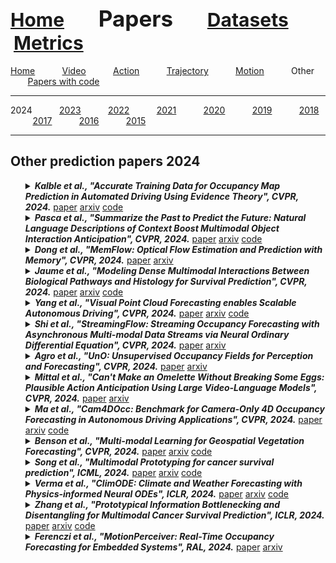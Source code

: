 <a name=top></a>
---
<a href=../../README.md#top><l style="font-size:30px">Home</l></a>&nbsp; &nbsp; &nbsp; &nbsp; &nbsp; &nbsp;<l style="font-size:35px">Papers</l>&nbsp; &nbsp; &nbsp; &nbsp; &nbsp; &nbsp;<a href=../../datasets/datasets.md#top><l style="font-size:30px">Datasets</l></a>&nbsp; &nbsp; &nbsp; &nbsp; &nbsp; &nbsp;<a href=../../metrics/metrics.md#top><l style="font-size:30px">Metrics</l></a>&nbsp; &nbsp; &nbsp; &nbsp; &nbsp; &nbsp;
---
[Home](../papers.md#top)&nbsp; &nbsp; &nbsp; &nbsp; &nbsp; &nbsp;[Video](../video/video_papers.md#top)&nbsp; &nbsp; &nbsp; &nbsp; &nbsp; &nbsp;[Action](../action/action_papers.md#top)&nbsp; &nbsp; &nbsp; &nbsp; &nbsp; &nbsp;[Trajectory](../trajectory/trajectory_papers.md#top)&nbsp; &nbsp; &nbsp; &nbsp; &nbsp; &nbsp;[Motion](../motion/motion_papers.md#top)&nbsp; &nbsp; &nbsp; &nbsp; &nbsp; &nbsp;Other&nbsp; &nbsp; &nbsp; &nbsp; &nbsp; &nbsp;[Papers with code](../papers_with_code/papers_with_code.md#top)&nbsp; &nbsp; &nbsp; &nbsp; &nbsp; &nbsp;
___
2024&nbsp; &nbsp; &nbsp; &nbsp; &nbsp; &nbsp;[2023](2023.md#top)&nbsp; &nbsp; &nbsp; &nbsp; &nbsp; &nbsp;[2022](2022.md#top)&nbsp; &nbsp; &nbsp; &nbsp; &nbsp; &nbsp;[2021](2021.md#top)&nbsp; &nbsp; &nbsp; &nbsp; &nbsp; &nbsp;[2020](2020.md#top)&nbsp; &nbsp; &nbsp; &nbsp; &nbsp; &nbsp;[2019](2019.md#top)&nbsp; &nbsp; &nbsp; &nbsp; &nbsp; &nbsp;[2018](2018.md#top)&nbsp; &nbsp; &nbsp; &nbsp; &nbsp; &nbsp;[2017](2017.md#top)&nbsp; &nbsp; &nbsp; &nbsp; &nbsp; &nbsp;[2016](2016.md#top)&nbsp; &nbsp; &nbsp; &nbsp; &nbsp; &nbsp;[2015](2015.md#top)&nbsp; &nbsp; &nbsp; &nbsp; &nbsp; &nbsp;
___
<h2>Other prediction papers 2024</h2> 
<ul><a name=Kalble_Accurate_2024_CVPR/>
<details close>
<summary><strong><em>Kalble et al., "Accurate Training Data for Occupancy Map Prediction in Automated Driving Using Evidence Theory", CVPR, 2024.</em></strong> <a href=https://openaccess.thecvf.com/content/CVPR2024/papers/Kalble_Accurate_Training_Data_for_Occupancy_Map_Prediction_in_Automated_Driving_CVPR_2024_paper.pdf>paper</a> <a href=https://arxiv.org/pdf/2405.10575>arxiv</a> <a href=https://github.com/boschresearch/evidential-occupancy>code</a></summary>
<ul>
<em>Datasets</em>
<ul>
<li><a href="../../datasets/alphabetical/j-z_alphabetical_datasets.md#nuscenes">nuScenes</a></li>
<li><a href="../../datasets/alphabetical/j-z_alphabetical_datasets.md#womd">WOMD</a></li>
</ul>
<em>Metrics</em>
<ul>
<li><a href="../../metrics/other/other_alphabetical/other_j-z_metrics.md#mae">MAE</a></li>
<li><a href="../../metrics/other/other_alphabetical/other_j-z_metrics.md#rmse">RMSE</a></li>
</ul>
<details close>
<summary><em>Bibtex</em></summary>
<pre>
@InProceedings{Kalble_Accurate_2024_CVPR,
    author = "Kalble, Jonas and Wirges, Sascha and Tatarchenko, Maxim and Ilg, Eddy",
    title = "Accurate Training Data for Occupancy Map Prediction in Automated Driving Using Evidence Theory",
    booktitle = "CVPR",
    year = "2024"
}
</pre>
</details>

</ul>
</details>

<a name=Pasca_Summarize_2024_CVPR/>
<details close>
<summary><strong><em>Pasca et al., "Summarize the Past to Predict the Future: Natural Language Descriptions of Context Boost Multimodal Object Interaction Anticipation", CVPR, 2024.</em></strong> <a href=https://openaccess.thecvf.com/content/CVPR2024/papers/Pasca_Summarize_the_Past_to_Predict_the_Future_Natural_Language_Descriptions_CVPR_2024_paper.pdf>paper</a> <a href=https://arxiv.org/pdf/2301.09209>arxiv</a> <a href=https://github.com/algvr/transfusion>code</a></summary>
<ul>
<em>Datasets</em>
<ul>
<li><a href="../../datasets/alphabetical/e-i_alphabetical_datasets.md#ego4d">Ego4D</a></li>
</ul>
<em>Metrics</em>
<ul>
<li><a href="../../metrics/other/other_alphabetical/other_j-z_metrics.md#ttc">TTC</a></li>
</ul>
<details close>
<summary><em>Bibtex</em></summary>
<pre>
@InProceedings{Pasca_Summarize_2024_CVPR,
    author = "Pasca, Razvan-George and Gavryushin, Alexey and Hamza, Muhammad and Kuo, Yen-Ling and Mo, Kaichun and Van Gool, Luc and Hilliges, Otmar and Wang, Xi",
    title = "Summarize the Past to Predict the Future: Natural Language Descriptions of Context Boost Multimodal Object Interaction Anticipation",
    booktitle = "CVPR",
    year = "2024"
}
</pre>
</details>

</ul>
</details>

<a name=Dong_MemFlow_2024_CVPR/>
<details close>
<summary><strong><em>Dong et al., "MemFlow: Optical Flow Estimation and Prediction with Memory", CVPR, 2024.</em></strong> <a href=https://openaccess.thecvf.com/content/CVPR2024/papers/Dong_MemFlow_Optical_Flow_Estimation_and_Prediction_with_Memory_CVPR_2024_paper.pdf>paper</a> <a href=https://arxiv.org/pdf/2404.04808>arxiv</a></summary>
<ul>
<em>Datasets</em>
<ul>
<li><a href="../../datasets/alphabetical/j-z_alphabetical_datasets.md#kitti">KITTI</a></li>
<li><a href="../../datasets/alphabetical/j-z_alphabetical_datasets.md#sintel">Sintel</a></li>
<li><a href="../../datasets/alphabetical/e-i_alphabetical_datasets.md#flyingthings3d">FlyingThings3D</a></li>
</ul>
<em>Metrics</em>
<ul>
<li><a href="../../metrics/other/other_alphabetical/other_e-i_metrics.md#epe">EPE</a></li>
</ul>
<details close>
<summary><em>Bibtex</em></summary>
<pre>
@InProceedings{Dong_MemFlow_2024_CVPR,
    author = "Dong, Qiaole and Fu, Yanwei",
    title = "MemFlow: Optical Flow Estimation and Prediction with Memory",
    booktitle = "CVPR",
    year = "2024"
}
</pre>
</details>

</ul>
</details>

<a name=Jaume_Modeling_2024_CVPR/>
<details close>
<summary><strong><em>Jaume et al., "Modeling Dense Multimodal Interactions Between Biological Pathways and Histology for Survival Prediction", CVPR, 2024.</em></strong> <a href=https://openaccess.thecvf.com/content/CVPR2024/papers/Jaume_Modeling_Dense_Multimodal_Interactions_Between_Biological_Pathways_and_Histology_for_CVPR_2024_paper.pdf>paper</a> <a href=https://arxiv.org/pdf/2304.06819>arxiv</a> <a href=https://github.com/mahmoodlab/SurvPath>code</a></summary>
<ul>
<em>Datasets</em>
<ul>
<li>Custom</li>

</ul>
<em>Metrics</em>
<ul>
<li><a href="../../metrics/other/other_alphabetical/other_a-d_metrics.md#c-index">c-index</a></li>
</ul>
<details close>
<summary><em>Bibtex</em></summary>
<pre>
@InProceedings{Jaume_Modeling_2024_CVPR,
    author = "Jaume, Guillaume and Vaidya, Anurag and Chen, Richard J. and Williamson, Drew F.K. and Liang, Paul Pu and Mahmood, Faisal",
    title = "Modeling Dense Multimodal Interactions Between Biological Pathways and Histology for Survival Prediction",
    booktitle = "CVPR",
    year = "2024"
}
</pre>
</details>

</ul>
</details>

<a name=Yang_Visual_2024_CVPR/>
<details close>
<summary><strong><em>Yang et al., "Visual Point Cloud Forecasting enables Scalable Autonomous Driving", CVPR, 2024.</em></strong> <a href=https://openaccess.thecvf.com/content/CVPR2024/papers/Yang_Visual_Point_Cloud_Forecasting_enables_Scalable_Autonomous_Driving_CVPR_2024_paper.pdf>paper</a> <a href=https://arxiv.org/pdf/2312.17655>arxiv</a> <a href=https://github.com/OpenDriveLab/ViDAR>code</a></summary>
<ul>
<em>Datasets</em>
<ul>
<li><a href="../../datasets/alphabetical/j-z_alphabetical_datasets.md#nuscenes">nuScenes</a></li>
</ul>
<em>Metrics</em>
<ul>
<li><a href="../../metrics/other/other_alphabetical/other_e-i_metrics.md#iou">IoU</a></li>
<li><a href="../../metrics/other/other_alphabetical/other_a-d_metrics.md#cd">CD</a></li>
<li><a href="../../metrics/other/other_alphabetical/other_j-z_metrics.md#vpq">VPQ</a></li>
</ul>
<details close>
<summary><em>Bibtex</em></summary>
<pre>
@InProceedings{Yang_Visual_2024_CVPR,
    author = "Yang, Zetong and Chen, Li and Sun, Yanan and Li, Hongyang",
    title = "Visual Point Cloud Forecasting enables Scalable Autonomous Driving",
    booktitle = "CVPR",
    year = "2024"
}
</pre>
</details>

</ul>
</details>

<a name=Shi_StreamingFlow_2024_CVPR/>
<details close>
<summary><strong><em>Shi et al., "StreamingFlow: Streaming Occupancy Forecasting with Asynchronous Multi-modal Data Streams via Neural Ordinary Differential Equation", CVPR, 2024.</em></strong> <a href=https://openaccess.thecvf.com/content/CVPR2024/papers/Shi_StreamingFlow_Streaming_Occupancy_Forecasting_with_Asynchronous_Multi-modal_Data_Streams_via_CVPR_2024_paper.pdf>paper</a> <a href=https://arxiv.org/pdf/2302.09585>arxiv</a></summary>
<ul>
<em>Datasets</em>
<ul>
<li><a href="../../datasets/alphabetical/j-z_alphabetical_datasets.md#nuscenes">nuScenes</a></li>
<li><a href="../../datasets/alphabetical/j-z_alphabetical_datasets.md#lyft">Lyft</a></li>
</ul>
<em>Metrics</em>
<ul>
<li><a href="../../metrics/other/other_alphabetical/other_e-i_metrics.md#iou">IoU</a></li>
<li><a href="../../metrics/other/other_alphabetical/other_j-z_metrics.md#vpq">VPQ</a></li>
<li><a href="../../metrics/other/other_alphabetical/other_j-z_metrics.md#sq">SQ</a></li>
<li><a href="../../metrics/other/other_alphabetical/other_j-z_metrics.md#pq">PQ</a></li>
<li><a href="../../metrics/other/other_alphabetical/other_a-d_metrics.md#cq">CQ</a></li>
</ul>
<details close>
<summary><em>Bibtex</em></summary>
<pre>
@InProceedings{Shi_StreamingFlow_2024_CVPR,
    author = "Shi, Yining and Jiang, Kun and Wang, Ke and Li, Jiusi and Wang, Yunlong and Yang, Mengmeng and Yang, Diange",
    title = "StreamingFlow: Streaming Occupancy Forecasting with Asynchronous Multi-modal Data Streams via Neural Ordinary Differential Equation",
    booktitle = "CVPR",
    year = "2024"
}
</pre>
</details>

</ul>
</details>

<a name=Agro_UnO_2024_CVPR/>
<details close>
<summary><strong><em>Agro et al., "UnO: Unsupervised Occupancy Fields for Perception and Forecasting", CVPR, 2024.</em></strong> <a href=https://openaccess.thecvf.com/content/CVPR2024/papers/Agro_UnO_Unsupervised_Occupancy_Fields_for_Perception_and_Forecasting_CVPR_2024_paper.pdf>paper</a> <a href=https://arxiv.org/abs/2406.08691>arxiv</a></summary>
<ul>
<em>Datasets</em>
<ul>
<li><a href="../../datasets/alphabetical/j-z_alphabetical_datasets.md#nuscenes">nuScenes</a></li>
<li><a href="../../datasets/alphabetical/a-d_alphabetical_datasets.md#argoverse">Argoverse</a></li>
<li><a href="../../datasets/alphabetical/j-z_alphabetical_datasets.md#kitti">KITTI</a></li>
</ul>
<em>Metrics</em>
<ul>
<li><a href="../../metrics/other/other_alphabetical/other_a-d_metrics.md#cd">CD</a></li>
<li><a href="../../metrics/other/other_alphabetical/other_j-z_metrics.md#l1">L1</a></li>
<li><a href="../../metrics/other/other_alphabetical/other_j-z_metrics.md#nfcd">NFCD</a></li>
</ul>
<details close>
<summary><em>Bibtex</em></summary>
<pre>
@InProceedings{Agro_UnO_2024_CVPR,
    author = "Agro, Ben and Sykora, Quinlan and Casas, Sergio and Gilles, Thomas and Urtasun, Raquel",
    title = "UnO: Unsupervised Occupancy Fields for Perception and Forecasting",
    booktitle = "CVPR",
    year = "2024"
}
</pre>
</details>

</ul>
</details>

<a name=Mittal_Cant_2024_CVPR/>
<details close>
<summary><strong><em>Mittal et al., "Can't Make an Omelette Without Breaking Some Eggs: Plausible Action Anticipation Using Large Video-Language Models", CVPR, 2024.</em></strong> <a href=https://openaccess.thecvf.com/content/CVPR2024/papers/Mittal_Cant_Make_an_Omelette_Without_Breaking_Some_Eggs_Plausible_Action_CVPR_2024_paper.pdf>paper</a> <a href=https://arxiv.org/pdf/2405.20305>arxiv</a></summary>
<ul>
<em>Datasets</em>
<ul>
<li><a href="../../datasets/alphabetical/e-i_alphabetical_datasets.md#epic-kitchens">Epic-Kitchens</a></li>
<li><a href="../../datasets/alphabetical/e-i_alphabetical_datasets.md#ego4d">Ego4D</a></li>
</ul>
<em>Metrics</em>
<ul>
<li><a href="../../metrics/other/other_alphabetical/other_a-d_metrics.md#bleu">BLEU</a></li>
<li><a href="../../metrics/other/other_alphabetical/other_j-z_metrics.md#rs">RS</a></li>
</ul>
<details close>
<summary><em>Bibtex</em></summary>
<pre>
@InProceedings{Mittal_Cant_2024_CVPR,
    author = "Mittal, Himangi and Agarwal, Nakul and Lo, Shao-Yuan and Lee, Kwonjoon",
    title = "Can't Make an Omelette Without Breaking Some Eggs: Plausible Action Anticipation Using Large Video-Language Models",
    booktitle = "CVPR",
    year = "2024"
}
</pre>
</details>

</ul>
</details>

<a name=Ma_Cam4DOcc_2024_CVPR/>
<details close>
<summary><strong><em>Ma et al., "Cam4DOcc: Benchmark for Camera-Only 4D Occupancy Forecasting in Autonomous Driving Applications", CVPR, 2024.</em></strong> <a href=https://openaccess.thecvf.com/content/CVPR2024/papers/Ma_Cam4DOcc_Benchmark_for_Camera-Only_4D_Occupancy_Forecasting_in_Autonomous_Driving_CVPR_2024_paper.pdf>paper</a> <a href=https://arxiv.org/pdf/2311.17663>arxiv</a> <a href=https://github.com/haomo-ai/Cam4DOcc>code</a></summary>
<ul>
<em>Datasets</em>
<ul>
<li><a href="../../datasets/alphabetical/j-z_alphabetical_datasets.md#nuscenes">nuScenes</a></li>
<li><a href="../../datasets/alphabetical/j-z_alphabetical_datasets.md#lyft">Lyft</a></li>
</ul>
<em>Metrics</em>
<ul>
<li><a href="../../metrics/other/other_alphabetical/other_e-i_metrics.md#iou">IoU</a></li>
</ul>
<details close>
<summary><em>Bibtex</em></summary>
<pre>
@InProceedings{Ma_Cam4DOcc_2024_CVPR,
    author = "Ma, Junyi and Chen, Xieyuanli and Huang, Jiawei and Xu, Jingyi and Luo, Zhen and Xu, Jintao and Gu, Weihao and Ai, Rui and Wang, Hesheng",
    title = "Cam4DOcc: Benchmark for Camera-Only 4D Occupancy Forecasting in Autonomous Driving Applications",
    booktitle = "CVPR",
    year = "2024"
}
</pre>
</details>

</ul>
</details>

<a name=Benson_Multimodal_2024_CVPR/>
<details close>
<summary><strong><em>Benson et al., "Multi-modal Learning for Geospatial Vegetation Forecasting", CVPR, 2024.</em></strong> <a href=https://openaccess.thecvf.com/content/CVPR2024/papers/Benson_Multi-modal_Learning_for_Geospatial_Vegetation_Forecasting_CVPR_2024_paper.pdf>paper</a> <a href=https://arxiv.org/pdf/2303.16198>arxiv</a> <a href=https://github.com/vitusbenson/greenearthnet>code</a></summary>
<ul>
<em>Datasets</em>
<ul>
<li><a href="../../datasets/alphabetical/e-i_alphabetical_datasets.md#greenearthnet">GreenEarthNet</a></li>
</ul>
<em>Metrics</em>
<ul>
<li><a href="../../metrics/other/other_alphabetical/other_j-z_metrics.md#rmse">RMSE</a></li>
<li><a href="../../metrics/other/other_alphabetical/other_a-d_metrics.md#corr">Corr</a></li>
<li><a href="../../metrics/other/other_alphabetical/other_j-z_metrics.md#nse">NSE</a></li>
</ul>
<details close>
<summary><em>Bibtex</em></summary>
<pre>
@InProceedings{Benson_Multimodal_2024_CVPR,
    author = "Benson, Vitus and Robin, Claire and Requena-Mesa, Christian and Alonso, Lazaro and Carvalhais, Nuno and Cort\'es, Jos\'e and Gao, Zhihan and Linscheid, Nora and Weynants, M\'elanie and Reichstein, Markus",
    title = "Multi-modal Learning for Geospatial Vegetation Forecasting",
    booktitle = "CVPR",
    year = "2024"
}
</pre>
</details>

</ul>
</details>

<a name=Song_Multimodal_2024_ICML/>
<details close>
<summary><strong><em>Song et al., "Multimodal Prototyping for cancer survival prediction", ICML, 2024.</em></strong> <a href=https://openreview.net/pdf?id=3MfvxH3Gia>paper</a> <a href=https://arxiv.org/pdf/2407.00224>arxiv</a> <a href=https://github.com/mahmoodlab/MMP>code</a></summary>
<ul>
<em>Datasets</em>
<ul>
<li><a href="../../datasets/alphabetical/j-z_alphabetical_datasets.md#tcga">TCGA</a></li>
</ul>
<em>Metrics</em>
<ul>
<li><a href="../../metrics/other/other_alphabetical/other_a-d_metrics.md#c-index">C-index</a></li>
<li><a href="../../metrics/other/other_alphabetical/other_j-z_metrics.md#p-value">p-value</a></li>
</ul>
<details close>
<summary><em>Bibtex</em></summary>
<pre>
@inproceedings{Song_Multimodal_2024_ICML,
    author = "Song, Andrew H. and Chen, Richard J. and Jaume, Guillaume and Vaidya, Anurag Jayant and Baras, Alexander and Mahmood, Faisal",
    title = "Multimodal Prototyping for cancer survival prediction",
    booktitle = "ICML",
    year = "2024"
}
</pre>
</details>

</ul>
</details>

<a name=VermaCliMOD_2024_ICLR/>
<details close>
<summary><strong><em>Verma et al., "ClimODE: Climate and Weather Forecasting with Physics-informed Neural ODEs", ICLR, 2024.</em></strong> <a href=https://openreview.net/pdf?id=xuY33XhEGR>paper</a> <a href=https://arxiv.org/pdf/2404.10024>arxiv</a> <a href=https://github.com/Aalto-QuML/ClimODE>code</a></summary>
<ul>
<em>Datasets</em>
<ul>
<li><a href="../../datasets/alphabetical/j-z_alphabetical_datasets.md#weatherbench">WeatherBench</a></li>
</ul>
<em>Metrics</em>
<ul>
<li><a href="../../metrics/other/other_alphabetical/other_j-z_metrics.md#rmse">RMSE</a></li>
<li><a href="../../metrics/other/other_alphabetical/other_a-d_metrics.md#acc">ACC</a></li>
</ul>
<details close>
<summary><em>Bibtex</em></summary>
<pre>
@inproceedings{VermaCliMOD_2024_ICLR,
    author = "Verma, Yogesh and Heinonen, Markus and Garg, Vikas",
    title = "Clim{ODE}: Climate and Weather Forecasting with Physics-informed Neural {ODE}s",
    booktitle = "ICLR",
    year = "2024"
}
</pre>
</details>

</ul>
</details>

<a name=Zhang_prototypical_2024_ICLR/>
<details close>
<summary><strong><em>Zhang et al., "Prototypical Information Bottlenecking and Disentangling for Multimodal Cancer Survival Prediction", ICLR, 2024.</em></strong> <a href=https://openreview.net/pdf?id=otHZ8JAIgh>paper</a> <a href=https://arxiv.org/pdf/2401.01646>arxiv</a> <a href=https://github.com/zylbuaa/PIBD.git>code</a></summary>
<ul>
<em>Datasets</em>
<ul>
<li><a href="../../datasets/alphabetical/j-z_alphabetical_datasets.md#tcga">TCGA</a></li>
</ul>
<em>Metrics</em>
<ul>
<li><a href="../../metrics/other/other_alphabetical/other_a-d_metrics.md#c-index">C-index</a></li>
</ul>
<details close>
<summary><em>Bibtex</em></summary>
<pre>
@inproceedings{Zhang_prototypical_2024_ICLR,
    author = "Zhang, Yilan and Xu, Yingxue and Chen, Jianqi and Xie, Fengying and Chen, Hao",
    title = "Prototypical Information Bottlenecking and Disentangling for Multimodal Cancer Survival Prediction",
    booktitle = "ICLR",
    year = "2024"
}
</pre>
</details>

</ul>
</details>

<a name=Ferenczi_MotionPreceiver_2024_RAL/>
<details close>
<summary><strong><em>Ferenczi et al., "MotionPerceiver: Real-Time Occupancy Forecasting for Embedded Systems", RAL, 2024.</em></strong> <a href=https://ieeexplore.ieee.org/stamp/stamp.jsp?tp=&arnumber=10417132>paper</a> <a href=https://arxiv.org/pdf/2306.08879>arxiv</a></summary>
<ul>
<em>Datasets</em>
<ul>
<li><a href="../../datasets/alphabetical/j-z_alphabetical_datasets.md#womd">WOMD</a></li>
</ul>
<em>Metrics</em>
<ul>
<li><a href="../../metrics/other/other_alphabetical/other_e-i_metrics.md#iou">IoU</a></li>
<li><a href="../../metrics/other/other_alphabetical/other_a-d_metrics.md#auc">AUC</a></li>
</ul>
<details close>
<summary><em>Bibtex</em></summary>
<pre>
@ARTICLE{Ferenczi_MotionPreceiver_2024_RAL,
    author = "Ferenczi, Bryce and Burke, Michael and Drummond, Tom",
    journal = "RAL",
    title = "MotionPerceiver: Real-Time Occupancy Forecasting for Embedded Systems",
    year = "2024",
    volume = "9",
    number = "3",
    pages = "2822-2829"
}
</pre>
</details>

</ul>
</details>

</ul>